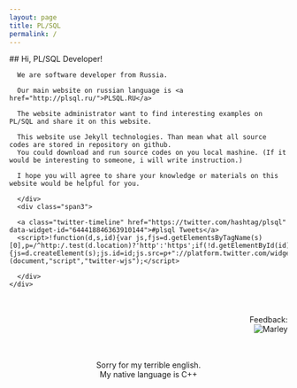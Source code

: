 ```yaml
---
layout: page
title: PL/SQL
permalink: /
---
```






<div class="row">
  <div class="span9">
    ## Hi, PL/SQL Developer!
    <div class="row">
      <div class="span6">

      We are software developer from Russia.

      Our main website on russian language is <a href="http://plsql.ru/">PLSQL.RU</a>

      The website administrator want to find interesting examples on PL/SQL and share it on this website.

      This website use Jekyll technologies. Than mean what all source codes are stored in repository on github.
      You could download and run source codes on you local mashine. (If it would be interesting to someone, i will write instruction.)

      I hope you will agree to share your knowledge or materials on this website would be helpful for you.

      </div>
      <div class="span3">

      <a class="twitter-timeline" href="https://twitter.com/hashtag/plsql" data-widget-id="644418846363910144">#plsql Tweets</a>
      <script>!function(d,s,id){var js,fjs=d.getElementsByTagName(s)[0],p=/^http:/.test(d.location)?'http':'https';if(!d.getElementById(id)){js=d.createElement(s);js.id=id;js.src=p+"://platform.twitter.com/widgets.js";fjs.parentNode.insertBefore(js,fjs);}}(document,"script","twitter-wjs");</script>

      </div>
    </div>
  </div>
</div>


<br/>
<br/>


<div align="right">
Feedback: <br/><img src="http://img.fotografii.org/a3333333mail.gif" alt="Marley" border="0"/>
</div>




<div align="center">


<br/>
<br/>

Sorry for my terrible english.<br/>
My native language is C++

</div>
